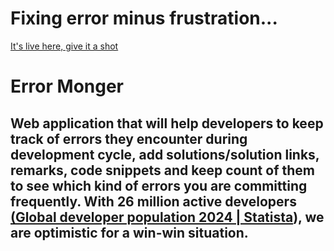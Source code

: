 # Fixing error minus frustration...
[It's live here, give it a shot](errormonger.herokuapp.com)
# Error Monger

## Web application that will help developers to keep track of errors they encounter during development cycle, add solutions/solution links, remarks, code snippets and keep count of them to see which kind of errors you are committing frequently. With 26 million active developers [(Global developer population 2024 | Statista](https://www.statista.com/statistics/627312/worldwide-developer-population/)), we are optimistic for a win-win situation.

